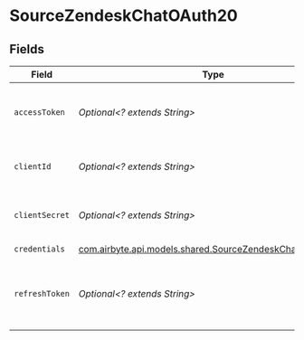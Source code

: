 # SourceZendeskChatOAuth20


## Fields

| Field                                                                                                             | Type                                                                                                              | Required                                                                                                          | Description                                                                                                       |
| ----------------------------------------------------------------------------------------------------------------- | ----------------------------------------------------------------------------------------------------------------- | ----------------------------------------------------------------------------------------------------------------- | ----------------------------------------------------------------------------------------------------------------- |
| `accessToken`                                                                                                     | *Optional<? extends String>*                                                                                      | :heavy_minus_sign:                                                                                                | Access Token for making authenticated requests.                                                                   |
| `clientId`                                                                                                        | *Optional<? extends String>*                                                                                      | :heavy_minus_sign:                                                                                                | The Client ID of your OAuth application                                                                           |
| `clientSecret`                                                                                                    | *Optional<? extends String>*                                                                                      | :heavy_minus_sign:                                                                                                | The Client Secret of your OAuth application.                                                                      |
| `credentials`                                                                                                     | [com.airbyte.api.models.shared.SourceZendeskChatCredentials](../../models/shared/SourceZendeskChatCredentials.md) | :heavy_check_mark:                                                                                                | N/A                                                                                                               |
| `refreshToken`                                                                                                    | *Optional<? extends String>*                                                                                      | :heavy_minus_sign:                                                                                                | Refresh Token to obtain new Access Token, when it's expired.                                                      |